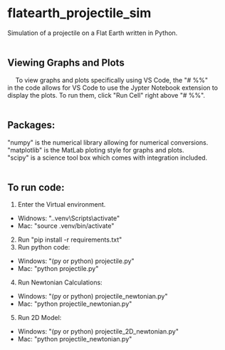 # flatearth_projectile_sim
Simulation of a projectile on a Flat Earth written in Python.
<br/> <br/>

## Viewing Graphs and Plots
&emsp; To view graphs and plots specifically using VS Code, the "# %%" <br/>
in the code allows for VS Code to use the Jypter Notebook extension to <br/>
display the plots. To run them, click "Run Cell" right above "# %%". 
<br/> <br/>

## Packages:
"numpy" is the numerical library allowing for numerical conversions. <br/>
"matplotlib" is the MatLab ploting style for graphs and plots. <br/>
"scipy" is a science tool box which comes with integration included. 
<br/> <br/>

## To run code:
1) Enter the Virtual environment. <br/>
- Widnows: ".\.venv\Scripts\activate" <br/>
- Mac: "source .venv/bin/activate" <br/>
2) Run "pip install -r requirements.txt" <br/>
3) Run python code: <br/>
- Windows: "(py or python) projectile.py" <br/>
- Mac: "python projectile.py" <br/>
4) Run Newtonian Calculations: <br/>
- Windows: "(py or python) projectile_newtonian.py" <br/>
- Mac: "python projectile_newtonian.py" <br/>
5) Run 2D Model: <br/>
- Windows: "(py or python) projectile_2D_newtonian.py" <br/>
- Mac: "python projectile_newtonian.py" <br/>